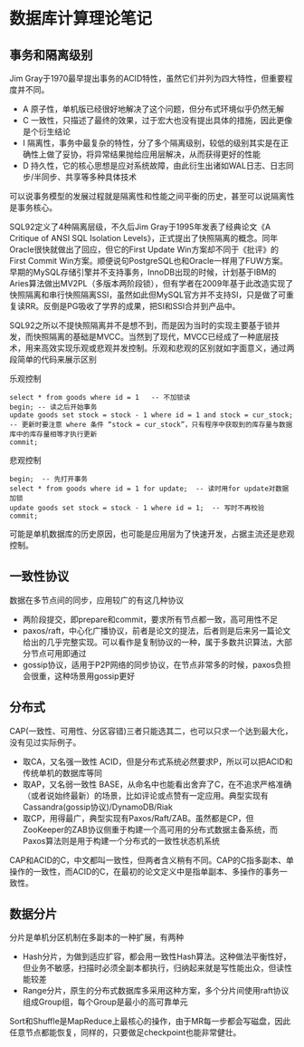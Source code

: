# 数据库计算理论笔记

## 事务和隔离级别

Jim Gray于1970最早提出事务的ACID特性，虽然它们并列为四大特性，但重要程度并不同。

* A 原子性，单机版已经很好地解决了这个问题，但分布式环境似乎仍然无解
* C 一致性，只描述了最终的效果，过于宏大也没有提出具体的措施，因此更像是个衍生结论
* I 隔离性，事务中最复杂的特性，分了多个隔离级别，较低的级别其实是在正确性上做了妥协，将异常结果抛给应用层解决，从而获得更好的性能
* D 持久性，它的核心思想是应对系统故障，由此衍生出诸如WAL日志、日志同步/半同步、共享等多种具体技术

可以说事务模型的发展过程就是隔离性和性能之间平衡的历史，甚至可以说隔离性是事务核心。

SQL92定义了4种隔离层级，不久后Jim Gray于1995年发表了经典论文《A Critique of ANSI SQL Isolation Levels》，正式提出了快照隔离的概念。同年Oracle很快就做出了回应，但它的First Update Win方案却不同于《批评》的First Commit Win方案。顺便说句PostgreSQL也和Oracle一样用了FUW方案。早期的MySQL存储引擎并不支持事务，InnoDB出现的时候，计划基于IBM的Aries算法做出MV2PL（多版本两阶段锁），但有学者在2009年基于此改造实现了快照隔离和串行快照隔离SSI，虽然如此但MySQL官方并不支持SI，只是做了可重复读RR。反倒是PG吸收了学界的成果，把SI和SSI合并到产品中。

SQL92之所以不提快照隔离并不是想不到，而是因为当时的实现主要基于锁并发，而快照隔离的基础是MVCC。当然到了现代，MVCC已经成了一种底层技术，用来高效实现乐观或悲观并发控制。乐观和悲观的区别就如字面意义，通过两段简单的代码来展示区别

乐观控制

```
select * from goods where id = 1   -- 不加锁读
begin; -- 读之后开始事务
update goods set stock = stock - 1 where id = 1 and stock = cur_stock;  -- 更新时要注意 where 条件 “stock = cur_stock”，只有程序中获取到的库存量与数据库中的库存量相等才执行更新
commit;
```

悲观控制

```
begin;  -- 先打开事务
select * from goods where id = 1 for update;  -- 读时用for update对数据加锁
update goods set stock = stock - 1 where id = 1;  -- 写时不再校验
commit;
```

可能是单机数据库的历史原因，也可能是应用层为了快速开发，占据主流还是悲观控制。

## 一致性协议

数据在多节点间的同步，应用较广的有这几种协议

* 两阶段提交，即prepare和commit，要求所有节点都一致，高可用性不足
* paxos/raft，中心化广播协议，前者是论文的提法，后者则是后来另一篇论文给出的几乎完整实现。可以看作是复制协议的一种，属于多数共识算法，大部分节点可用即通过
* gossip协议，适用于P2P网络的同步协议，在节点非常多的时候，paxos负担会很重，这种场景用gossip更好

## 分布式

CAP(一致性、可用性、分区容错)三者只能选其二，也可以只求一个达到最大化，没有见过实际例子。

* 取CA，又名强一致性 ACID，但是分布式系统必然要求P，所以可以把ACID和传统单机的数据库等同
* 取AP，又名弱一致性 BASE，从命名中也能看出舍弃了C，在不追求严格准确（或者说始终最新）的场景，比如评论或点赞有一定应用。典型实现有Cassandra(gossip协议)/DynamoDB/Riak
* 取CP，用得最广，典型实现有Paxos/Raft/ZAB。虽然都是CP，但ZooKeeper的ZAB协议侧重于构建一个高可用的分布式数据主备系统，而Paxos算法则是用于构建一个分布式的一致性状态机系统

CAP和ACID的C，中文都叫一致性，但两者含义稍有不同。CAP的C指多副本、单操作的一致性，而ACID的C，在最初的论文定义中是指单副本、多操作的事务一致性。

## 数据分片

分片是单机分区机制在多副本的一种扩展，有两种

* Hash分片，为做到适应扩容，都会用一致性Hash算法。这种做法平衡性好，但业务不敏感，扫描时必须全副本都执行，归纳起来就是写性能出众，但读性能较差
* Range分片，原生的分布式数据库多采用这种方案，多个分片间使用raft协议组成Group组，每个Group是最小的高可靠单元

Sort和Shuffle是MapReduce上最核心的操作，由于MR每一步都会写磁盘，因此任意节点都能恢复，同样的，只要做足checkpoint也能非常健壮。
